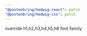 ```yaml
---
"@postenbring/hedwig-react": patch
"@postenbring/hedwig-css": patch
---
```


override h1,h2,h3,h4,h5,h6 font family

